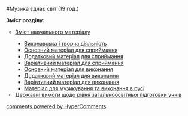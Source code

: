 <div id="hypercomments_widget" class="js-hypercomments-widget invisible"></div>

#Музика єднає світ (19 год.)

<p><b>Зміст розділу:</b></p>
<ul type="circle">
<li><a href="https://edera.gitbooks.io/mon-music/content/4/zmyst_navchalnogo_materyalu2.html">Зміст навчального матеріалу</a></li>
<ul type="square">
<li><a href="https://edera.gitbooks.io/mon-music/content/4/v%D1%83konavska_tvorcha_dyyalnist2.html">Виконавська і творча діяльність</a></li>
<li><a href="https://edera.gitbooks.io/mon-music/content/4/osnovn%D1%83y_materyal_dlya_spr%D1%83mannya2.html">Основний матеріал для сприймання</a></li>
<li><a href="https://edera.gitbooks.io/mon-music/content/4/dodatkov%D1%83_materyal_dlya_spr%D1%83mannya2.html">Додатковий матеріал для сприймання</a></li>
<li><a href="https://edera.gitbooks.io/mon-music/content/4/varyat%D1%83vn%D1%83_materyal_dlya_spr%D1%83ymannya2.html">Варіативний матеріал для сприймання</a></li>
<li><a href="https://edera.gitbooks.io/mon-music/content/4/osnovn%D1%83_materyal_dlya_v%D1%83konannya2.html">Основний матеріал для виконання</a></li>
<li><a href="https://edera.gitbooks.io/mon-music/content/4/dodatkov%D1%83_materyal_dlya_v%D1%83konannya2.html">Додатковий матеріал для виконання</a></li>
<li><a href="https://edera.gitbooks.io/mon-music/content/4/varyat%D1%83vn%D1%83_materyal_dlya_v%D1%83konannya2.html">Варіативний матеріал для виконання</a></li>
<li><a href="https://edera.gitbooks.io/mon-music/content/4/materyal_dlya_muz%D1%83kuvannya_ta_v%D1%83konannya_v_rusy2.html">Матеріал для музикування та виконання в русі</a></li>
</ul>
<li><a href="https://edera.gitbooks.io/mon-music/content/4/derzhavny_v%D1%83mog%D1%83_schodo_ryvnya_zagalnoosvytnoy_pydgotovk%D1%83_uchnyv2.html">Державні вимоги щодо рівня загальноосвітньої підготовки учнів</a></li>
</ul>

<div class="js-hypercomments-container">
    <a href="http://hypercomments.com" class="hc-link" title="comments widget">comments powered by HyperComments</a>
</div>